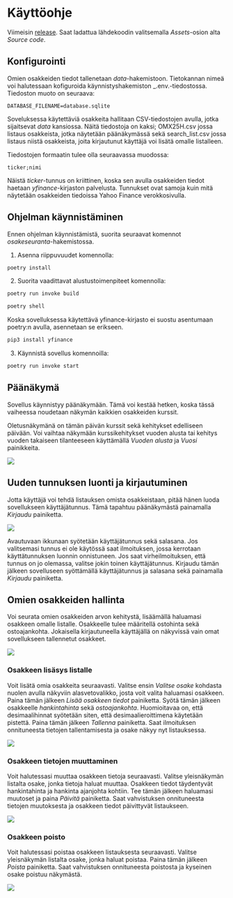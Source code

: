 # Käyttöohje

Viimeisin [release](https://github.com/jarisokka/ot-harjoitustyo/releases/).  Saat ladattua lähdekoodin valitsemalla _Assets_-osion alta _Source code_.

## Konfigurointi

Omien osakkeiden tiedot tallenetaan _data_-hakemistoon. Tietokannan nimeä voi halutessaan kofiguroida käynnistyshakemiston _.env.-tiedostossa. Tiedoston muoto on seuraava:

```
DATABASE_FILENAME=database.sqlite
```

Soveluksessa käytettäviä osakkeita hallitaan CSV-tiedostojen avulla, jotka sijaitsevat _data_ kansiossa. Näitä tiedostoja on kaksi; OMX25H.csv jossa listaus osakkeista, jotka näytetään päänäkymässä sekä search_list.csv jossa listaus niistä osakkeista, joita kirjautunut käyttäjä voi lisätä omalle listalleen.

Tiedostojen formaatin tulee olla seuraavassa muodossa:
```
ticker;nimi
```

Näistä _ticker_-tunnus on kriittinen, koska sen avulla osakkeiden tiedot haetaan _yfinance_-kirjaston palvelusta. Tunnukset ovat samoja kuin mitä näytetään osakkeiden tiedoissa Yahoo Finance verokkosivulla.

## Ohjelman käynnistäminen

Ennen ohjelman käynnistämistä, suorita seuraavat komennot _osakeseuranta_-hakemistossa.

1. Asenna riippuvuudet komennolla:
```bash
poetry install
```

2. Suorita vaadittavat alustustoimenpiteet komennolla:
```bash
poetry run invoke build
```

```bash
poetry shell
```

Koska sovelluksessa käytettävä yfinance-kirjasto ei suostu asentumaan poetry:n avulla, asennetaan se erikseen.

```bash
pip3 install yfinance 
```

3. Käynnistä sovellus komennoilla:

```bash
poetry run invoke start
```

## Päänäkymä

Sovellus käynnistyy päänäkymään. Tämä voi kestää hetken, koska tässä vaiheessa noudetaan näkymän kaikkien osakkeiden kurssit. 

Oletusnäkymänä on tämän päivän kurssit sekä kehitykset edelliseen päivään. Voi vaihtaa näkymään kurssikehitykset vuoden alusta tai kehitys vuoden takaiseen tilanteeseen käyttämällä _Vuoden alusta_ ja _Vuosi_ painikkeita. 

![](./kuvat/paanakyma.jpg)


## Uuden tunnuksen luonti ja kirjautuminen

Jotta käyttäjä voi tehdä listauksen omista osakkeistaan, pitää hänen luoda sovellukseen käyttäjätunnus. Tämä tapahtuu päänäkymästä painamalla _Kirjaudu_ painiketta. 

![](./kuvat/paanakyma.jpg)

Avautuvaan ikkunaan syötetään käyttäjätunnus sekä salasana. Jos valitsemasi tunnus ei ole käytössä saat ilmoituksen, jossa kerrotaan käyttätunnuksen luonnin onnistuneen. Jos saat virheilmoituksen, että tunnus on jo olemassa, valitse jokin toinen käyttäjätunnus. Kirjaudu tämän jälkeen sovelluseen syöttämällä käyttäjätunnus ja salasana sekä painamalla _Kirjaudu_ painiketta.

## Omien osakkeiden hallinta

Voi seurata omien osakkeiden arvon kehitystä, lisäämällä haluamasi osakkeen omalle listalle. Osakkeelle tulee määritellä ostohinta sekä ostoajankohta. Jokaisella kirjautuneella käyttäjällä on näkyvissä vain omat sovellukseen tallennetut osakkeet.

![](./kuvat/osakeperus.jpg)

### Osakkeen lisäsys listalle

Voit lisätä omia osakkeita seuraavasti. Valitse ensin _Valitse osake_ kohdasta nuolen avulla näkyviin alasvetovalikko, josta voit valita haluamasi osakkeen. Paina tämän jälkeen _Lisää osakkeen tiedot_ painiketta. Syötä tämän jälkeen osakkeelle _hankintahinta_ sekä _ostoajankohta_. Huomioitavaa on, että desimaalihinnat syötetään siten, että desimaalieroittimena käytetään pistettä. Paina tämän jälkeen _Tallenna_ painiketta. Saat ilmoituksen onnituneesta tietojen tallentamisesta ja osake näkyy nyt listauksessa.

![](./kuvat/osakkeenlisays.jpg)

### Osakkeen tietojen muuttaminen

Voit halutessasi muuttaa osakkeen tietoja seuraavasti. Valitse yleisnäkymän listalta osake, jonka tietoja haluat muuttaa. Osakkeen tiedot täydentyvät hankintahinta ja hankinta ajanjohta kohtiin. Tee tämän jälkeen haluamasi muutoset ja paina _Päivitä_ painiketta. Saat vahvistuksen onnituneesta tietojen muutoksesta ja osakkeen tiedot päivittyvät listaukseen.

![](./kuvat/osakkeenmuutos.jpg)

### Osakkeen poisto

Voit halutessasi poistaa osakkeen listauksesta seuraavasti. Valitse yleisnäkymän listalta osake, jonka haluat poistaa. Paina tämän jälkeen _Poista_ painiketta. Saat vahvistuksen onnituneesta poistosta ja kyseinen osake poistuu näkymästä.

![](./kuvat/osakkeenpoisto.jpg)
